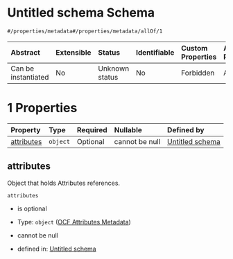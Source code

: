 # Untitled schema Schema

```txt
#/properties/metadata#/properties/metadata/allOf/1
```



| Abstract            | Extensible | Status         | Identifiable | Custom Properties | Additional Properties | Access Restrictions | Defined In                                                        |
| :------------------ | :--------- | :------------- | :----------- | :---------------- | :-------------------- | :------------------ | :---------------------------------------------------------------- |
| Can be instantiated | No         | Unknown status | No           | Forbidden         | Allowed               | none                | [type.json*](../../0.0.1/schema/type.json "open original schema") |

# 1 Properties

| Property                  | Type     | Required | Nullable       | Defined by                                                                                                                                                                                                                  |
| :------------------------ | :------- | :------- | :------------- | :-------------------------------------------------------------------------------------------------------------------------------------------------------------------------------------------------------------------------- |
| [attributes](#attributes) | `object` | Optional | cannot be null | [Untitled schema](implementation-properties-metadata-allof-1-properties-ocf-attributes-metadata.md "https://projectvoltron.dev/schemas/common/metadata-attributes.json#/properties/metadata/allOf/1/properties/attributes") |

## attributes

Object that holds Attributes references.

`attributes`

*   is optional

*   Type: `object` ([OCF Attributes Metadata](implementation-properties-metadata-allof-1-properties-ocf-attributes-metadata.md))

*   cannot be null

*   defined in: [Untitled schema](implementation-properties-metadata-allof-1-properties-ocf-attributes-metadata.md "https://projectvoltron.dev/schemas/common/metadata-attributes.json#/properties/metadata/allOf/1/properties/attributes")
